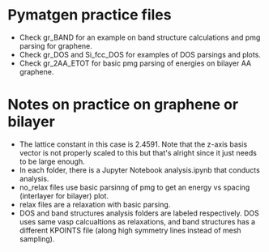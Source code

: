 # Pymatgen practice files

* Check gr_BAND for an example on band structure calculations and pmg parsing for graphene.
* Check gr_DOS and Si_fcc_DOS for examples of DOS parsings and plots.
* Check gr_2AA_ETOT for basic pmg parsing of energies on bilayer AA graphene.
# Notes on practice on graphene or bilayer

*  The lattice constant in this case is 2.4591. Note that the z-axis basis vector is not properly scaled to this but that's alright since it just needs to be large enough.
* In each folder, there is a Jupyter Notebook analysis.ipynb that conducts analysis.
* no_relax files use basic parsinng of pmg to get an energy vs spacing (interlayer for bilayer) plot.
* relax files are a relaxation with basic parsing.
* DOS and band structures analysis folders are labeled respectively. DOS uses same vasp calcualtions as relaxations, and  band structures has a different KPOINTS file (along high symmetry lines instead of mesh sampling).
